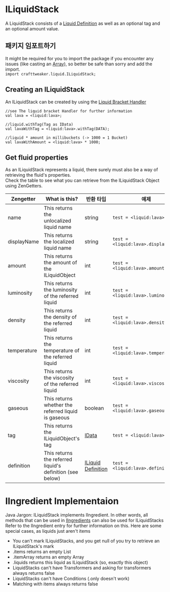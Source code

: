# ILiquidStack

A LiquidStack consists of a [Liquid Definition](/Vanilla/Liquids/ILiquidDefinition/) as well as an optional tag and an optional amount value.

## 패키지 임포트하기
It might be required for you to import the package if you encounter any issues (like casting an [Array](/AdvancedFunctions/Arrays_and_Loops/)), so better be safe than sorry and add the import.  
`import crafttweaker.liquid.ILiquidStack;`

## Creating an ILiquidStack
An ILiquidStack can be created by using the [Liquid Bracket Handler](/Vanilla/Brackets/Bracket_Liquid/)


```zenscript
//see The liquid bracket Handler for further information
val lava = <liquid:lava>;

//liquid.withTag(Tag as IData)
val lavaWithTag = <liquid:lava>.withTag(DATA);

//liquid * amount in millibuckets (-> 1000 = 1 Bucket)
val lavaWithAmount = <liquid:lava> * 1000;
```

## Get fluid properties
As an ILiquidStack represents a liquid, there surely must also be a way of retrieving the fluid's properties.  
Check the table to see what you can retrieve from the ILiquidStack Object using ZenGetters.

| Zengetter   | What is this?                                             | 반환 타입                                                     | 예제                                        |
| ----------- | --------------------------------------------------------- | --------------------------------------------------------- | ----------------------------------------- |
| name        | This returns the unlocalized liquid name                  | string                                                    | `test = <liquid:lava>.name;`        |
| displayName | This returns the localized liquid name                    | string                                                    | `test = <liquid:lava>.displayName;` |
| amount      | This returns the amount of the ILiquidObject              | int                                                       | `test = <liquid:lava>.amount;`      |
| luminosity  | This returns the luminosity of the referred liquid        | int                                                       | `test = <liquid:lava>.luminosity;`  |
| density     | This returns the density of the referred liquid           | int                                                       | `test = <liquid:lava>.density;`     |
| temperature | This returns the temperature of the referred liquid       | int                                                       | `test = <liquid:lava>.temperature;` |
| viscosity   | This returns the viscosity of the referred liquid         | int                                                       | `test = <liquid:lava>.viscosity;`   |
| gaseous     | This returns whether the referred liquid is gaseous       | boolean                                                   | `test = <liquid:lava>.gaseous;`     |
| tag         | This returns the ILiquidObject's tag                      | [IData](/Vanilla/Data/IData/)                             | `test = <liquid:lava>.tag;`         |
| definition  | This returns the referred liquid's definition (see below) | [ILiquid Definition](/Vanilla/Liquids/ILiquidDefinition/) | `test = <liquid:lava>.definition;`  |

# IIngredient Implementaion
Java Jargon: ILiquidStack implements IIngredient. In other words, all methods that can be used in [IIngredients](/Vanilla/Variable_Types/IIngredient/) can also be used for ILiquidStacks Refer to the IIngredient entry for further information on this. Here are some special cases, as liquids just aren't items

* You can't mark ILiquidStacks, and you get null of you try to retrieve an ILiquidStack's mark
* .items returns an empty List
* .itemArray returns an empty Array
* .liquids returns this liquid as ILiquidStack (so, exactly this object)
* LiquidStacks can't have Transformers and asking for transformers always returns false
* LiquidStacks can't have Conditions (.only doesn't work)
* Matching with items always returns false